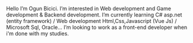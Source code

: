 Hello I’m Ogun Bicici.
I’m interested in Web development and Game development & Backend development.
I’m currently learning C# asp.net (entity framework) / Web development Html,Css,Javascript (Vue Js) / Microsoft Sql, Oracle...
I’m looking to work as a front-end developer when i'm done with my studies.
